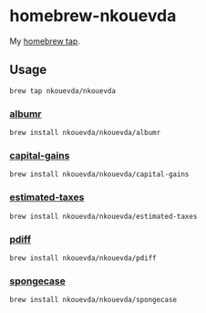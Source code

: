 # homebrew-nkouevda

My [homebrew tap](https://docs.brew.sh/Taps).

## Usage

    brew tap nkouevda/nkouevda

### [albumr](https://github.com/nkouevda/albumr)

    brew install nkouevda/nkouevda/albumr

### [capital-gains](https://github.com/nkouevda/capital-gains)

    brew install nkouevda/nkouevda/capital-gains

### [estimated-taxes](https://github.com/nkouevda/estimated-taxes)

    brew install nkouevda/nkouevda/estimated-taxes

### [pdiff](https://github.com/nkouevda/pdiff)

    brew install nkouevda/nkouevda/pdiff

### [spongecase](https://github.com/nkouevda/spongecase)

    brew install nkouevda/nkouevda/spongecase
